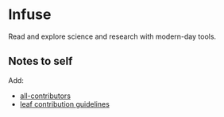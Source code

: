 Infuse
======

Read and explore science and research with modern-day tools.

Notes to self
-------------

Add:
* [all-contributors](https://github.com/kentcdodds/all-contributors/blob/master/README.md)
* [leaf contribution guidelines](https://github.com/autumnai/leaf/blob/master/CONTRIBUTING.md)
